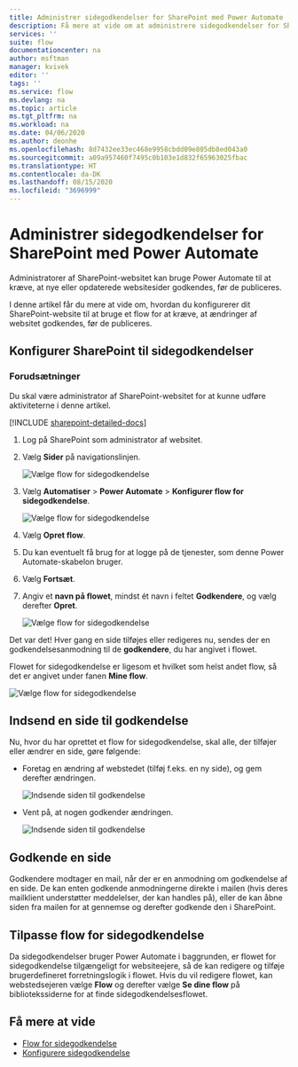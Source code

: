```yaml
---
title: Administrer sidegodkendelser for SharePoint med Power Automate | Microsoft Docs
description: Få mere at vide om at administrere sidegodkendelser for SharePoint med Power Automate.
services: ''
suite: flow
documentationcenter: na
author: msftman
manager: kvivek
editor: ''
tags: ''
ms.service: flow
ms.devlang: na
ms.topic: article
ms.tgt_pltfrm: na
ms.workload: na
ms.date: 04/06/2020
ms.author: deonhe
ms.openlocfilehash: 8d7432ee33ec468e9958cbdd09e805db8ed043a0
ms.sourcegitcommit: a09a957460f7495c0b103e1d832f65963025fbac
ms.translationtype: HT
ms.contentlocale: da-DK
ms.lasthandoff: 08/15/2020
ms.locfileid: "3696999"
---
```

# <a name="manage-sharepoint-page-approvals-with-power-automate"></a>Administrer sidegodkendelser for SharePoint med Power Automate


Administratorer af SharePoint-websitet kan bruge Power Automate til at kræve, at nye eller opdaterede websitesider godkendes, før de publiceres.

I denne artikel får du mere at vide om, hvordan du konfigurerer dit SharePoint-website til at bruge et flow for at kræve, at ændringer af websitet godkendes, før de publiceres.

## <a name="configure-sharepoint-for-page-approvals"></a>Konfigurer SharePoint til sidegodkendelser

### <a name="prerequisites"></a>Forudsætninger 

Du skal være administrator af SharePoint-websitet for at kunne udføre aktiviteterne i denne artikel.

[!INCLUDE [sharepoint-detailed-docs](includes/sharepoint-detailed-docs.md)]

1. Log på SharePoint som administrator af websitet.
1. Vælg **Sider** på navigationslinjen.

    ![Vælge flow for sidegodkendelse](media/customize-sharepoint-page-approvals/pages.png)

1. Vælg **Automatiser** > **Power Automate** > **Konfigurer flow for sidegodkendelse**.
    
    ![Vælge flow for sidegodkendelse](media/customize-sharepoint-page-approvals/select-page-approval-flow.png)

1. Vælg **Opret flow**.

1. Du kan eventuelt få brug for at logge på de tjenester, som denne Power Automate-skabelon bruger.

1. Vælg **Fortsæt**.

1. Angiv et **navn på flowet**, mindst ét navn i feltet **Godkendere**, og vælg derefter **Opret**.
    
    ![Vælge flow for sidegodkendelse](media/customize-sharepoint-page-approvals/flow-name-approvers-create.png)

Det var det! Hver gang en side tilføjes eller redigeres nu, sendes der en godkendelsesanmodning til de **godkendere**, du har angivet i flowet.

Flowet for sidegodkendelse er ligesom et hvilket som helst andet flow, så det er angivet under fanen **Mine flow**.

![Vælge flow for sidegodkendelse](media/customize-sharepoint-page-approvals/page-approval-flow-success.png)

## <a name="submit-a-page-for-approval"></a>Indsend en side til godkendelse

Nu, hvor du har oprettet et flow for sidegodkendelse, skal alle, der tilføjer eller ændrer en side, gøre følgende:

 - Foretag en ændring af webstedet (tilføj f.eks. en ny side), og gem derefter ændringen.

     ![Indsende siden til godkendelse](media/customize-sharepoint-page-approvals/create-new-page.png)
     
 - Vent på, at nogen godkender ændringen.
    
    ![Indsende siden til godkendelse](media/customize-sharepoint-page-approvals/wait-for-approval.png)
    
## <a name="approve-a-page"></a>Godkende en side

Godkendere modtager en mail, når der er en anmodning om godkendelse af en side. De kan enten godkende anmodningerne direkte i mailen (hvis deres mailklient understøtter meddelelser, der kan handles på), eller de kan åbne siden fra mailen for at gennemse og derefter godkende den i SharePoint.

## <a name="customize-page-approval-flows"></a>Tilpasse flow for sidegodkendelse

Da sidegodkendelser bruger Power Automate i baggrunden, er flowet for sidegodkendelse tilgængeligt for websiteejere, så de kan redigere og tilføje brugerdefineret forretningslogik i flowet. Hvis du vil redigere flowet, kan webstedsejeren vælge **Flow** og derefter vælge **Se dine flow** på bibliotekssiderne for at finde sidegodkendelsesflowet.

## <a name="learn-more"></a>Få mere at vide

- [Flow for sidegodkendelse](https://support.office.com/article/page-approval-flow-a8b2e689-d4a1-4639-8028-333c0ece30d9)
- [Konfigurere sidegodkendelse](https://support.office.com/article/configure-page-approval-14ce6976-a0a7-427b-b4ab-d28d344a5222)
